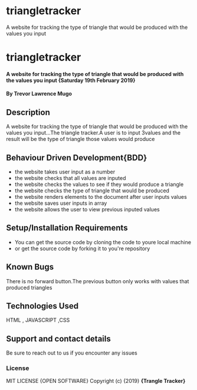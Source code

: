 # triangletracker
A website for tracking the type of triangle that would be produced with the values you input
# triangletracker
#### A website for tracking the type of triangle that would be produced with the values you input {Saturday 19th February 2019}
#### By **Trevor Lawrence Mugo**
## Description
A website for tracking the type of triangle that would be produced with the values you input...The triangle tracker.A user is to input 3values and the result
will be the type of triangle those values would produce
## Behaviour Driven Development{BDD}
* the website takes user input as a number
* the website checks that all values are  inputed
* the website checks the values to see if they would produce a triangle
* the website checks the type of triangle that would be produced
* the website renders elements to the document after user inputs values
* the website saves user inputs in array 
* the website allows the user to view previous inputed values
## Setup/Installation Requirements
* You can get the source code by cloning the code to youre local machine 
* or get the source code by forking it to you're repository
## Known Bugs
There is no forward button.The previous button only works with values that produced triangles
## Technologies Used
HTML , JAVASCRIPT ,CSS
## Support and contact details
Be sure to reach out to us if you encounter any issues
### License
MIT LICENSE {OPEN SOFTWARE}
Copyright (c) {2019} **{Trangle Tracker}**
